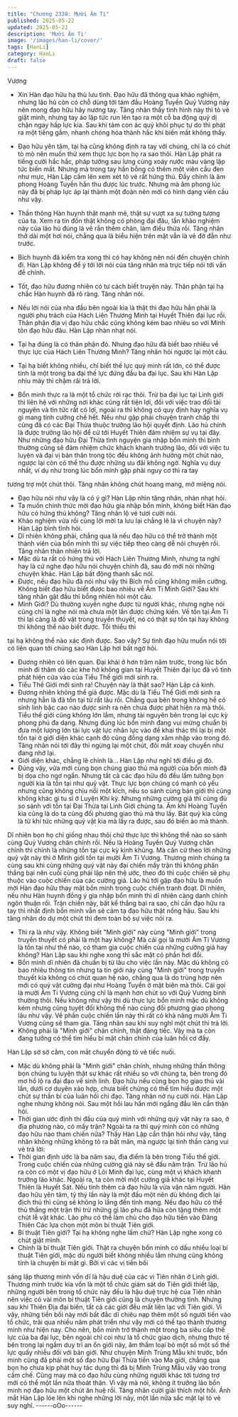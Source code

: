 ```yaml
---
title: "Chương 2338: Mười Âm Ti"
published: 2025-05-22
updated: 2025-05-22
description: 'Mười Âm Ti'
image: '/images/han-li/cover/'
tags: [HanLi]
category: HanLi
draft: false
---
```


Vương

- Xin Hàn đạo hữu hạ thủ lưu tình. Đạo hữu đã thông qua khảo
nghiệm, nhưng lão hủ còn có chỗ dùng tới tám đầu Hoàng Tuyền
Quỷ Vương này nên mong đạo hữu hãy nương tay.
Tăng nhân thấy tình hình này thì tỏ vẻ giật mình, nhưng tay áo lập
tức run lên tạo ra một cỗ ba động quỷ dị chặn ngay hấp lực kia.
Sau khi tám con ác quỷ khôi phục tự do thì phát ra một tiếng gầm,
nhanh chóng hóa thành hắc khí biến mất không thấy.
- Đạo hữu yên tâm, tại hạ cũng không định ra tay với chúng, chỉ là
có chút tò mò nên muốn thử xem thực lực bọn họ ra sao thôi.
Hàn Lập phát ra tiếng cười hắc hắc, pháp tướng sau lưng cùng
xoáy nước màu vàng lập tức biến mất. Nhưng mà trong tay hắn
bỗng có thêm một viên cầu đen như mực, Hàn Lập cầm lên xem
xét tỏ vẻ rất hứng thú.
Đầy chính là âm phong Hoàng Tuyền hắn thu được lúc trước.
Nhưng mà âm phong lúc này đã bị pháp lực áp lại thành một
đoàn nên mới có hình dạng viên cầu như vậy.
- Thần thông Hàn huynh thật mạnh mẽ, thật sự vượt xa sự tưởng
tượng của ta. Xem ra tin đồn thật không có phòng đại đâu, lần
khảo nghiệm này của lão hủ đúng là vẽ rắn thêm chân, làm điều
thừa rồi.
Tăng nhân thở dài một hơi nói, chẳng qua là biểu hiện trên mặt
vẫn là vẻ đờ đẫn như trước.

- Bích huynh đã kiểm tra xong thì có hay không nên nói đến
chuyện chính đi.
Hàn Lập không để ý tới lời nói của tăng nhân mà trực tiếp nói tới
vấn đề chính.
- Tốt, đạo hữu đương nhiên có tư cách biết truyện này. Thân phận
tại hạ chắc Hàn huynh đã rõ ràng.
Tăng nhân nói.
- Nếu lời nói của nha đầu bên ngoài kia là thật thì đạo hữu hẳn
phải là người phụ trách của Hách Liên Thương Minh tại Huyết
Thiên đại lục rồi. Thân phận địa vị đạo hữu chắc cũng không kém
bao nhiêu so với Minh tôn đạo hữu đâu.
Hàn Lập nhàn nhạt nói.
- Tại hạ đúng là có thân phận đó. Nhưng đạo hữu đã biết bao
nhiêu về thực lực của Hách Liên Thương Minh?
Tăng nhân hỏi ngược lại một câu.
- Tại hạ biết không nhiều, chỉ biết thế lực quý minh rất lớn, có thể
được tính là một trong ba đại thế lực đứng đầu ba đại lục.
Sau khi Hàn Lập nhíu mày thì chậm rãi trả lời.
- Bổn minh thực ra là một tổ chức rời rạc thôi. Trừ ba đại lục tại
Linh giới thì liên hệ với những nơi khác cũng rất tiện lợi, đối với
việc trao đổi tài nguyên và tin tức rất có lợi, ngoài ra thì không có
quy định hay nghĩa vụ gì mang tính cưỡng chế hết. Nếu như gặp
phải chuyện tranh chấp thì cũng đã có các Đại Thừa thuộc trưởng
lão hội quyết định. Lão hủ chính là được trưởng lão hội để cử tới
Huyết Thiên đảm nhiệm sự vụ tại đây. Như những đạo hữu Đại
Thừa tình nguyện gia nhập bổn minh thì bình thường cũng sẽ
đảm nhiệm chức khách khanh trưởng lão, đối với việc tu luyện và
đại vị bản thân trong tộc đều không ảnh hưởng một chút nào,
ngược lại còn có thể thu được những ưu đãi không ngờ. Nghĩa vụ
duy nhất, ví dụ như trong lúc bổn minh gặp phải nguy cơ thì ra tay

tương trợ một chút thôi.
Tăng nhân không chút hoang mang, mở miệng nói.
- Đạo hữu nói như vậy là có ý gì?
Hàn Lập nhìn tăng nhân, nhàn nhạt hỏi.
- Ta muốn chính thức mời đạo hữu gia nhập bổn minh, không biết
Hàn đạo hữu có hứng thú không?
Tăng nhân lộ vẻ tươi cười nói.
- Khảo nghiệm vừa rồi cùng lời mời ta lưu lại chẳng lẽ là vì
chuyện này?
Hàn Lập bình tĩnh hỏi.
- Dĩ nhiên không phải, chẳng qua là nếu đạo hữu có thể trở thành
một thành viên của bổn minh thì sự việc tiếp theo càng dễ nói
chuyện rồi.
Tăng nhân thản nhiên trả lời.
- Mặc dù ta rất có hứng thú với Hách Liên Thương Minh, nhưng
ta nghĩ hay là cứ nghe đạo hữu nói chuyện chính đã, sau đó mới
nói những chuyện khác.
Hàn Lập bất động thanh sắc nói.
- Được, nếu đạo hữu đã nói như vậy thì Bích mỗ cũng không
miễn cưỡng. Không biết đạo hữu biết được bao nhiêu về Âm Ti
Minh Giới?
Sau khi tăng nhân gật đầu thì bỗng nhiên hỏi một câu.
- Minh Giới? Dù thường xuyên nghe được từ người khác, nhưng
nghe nói cũng chỉ là nghe nói mà chưa một lần được chứng kiến.
Về tồn tại Âm Ti thì lại càng là đồ vật trong truyền thuyết, nó có
thật sự tồn tại hay không thì không thể nào biết được. Tối thiểu thì

tại hạ không thể nào xác định được. Sao vậy? Sự tình đạo hữu
muốn nói tới có liên quan tới chúng sao
Hàn Lập hơi bất ngờ hỏi.
- Đương nhiên có liên quan. Đại khái ở hơn trăm năm trước, trong
lúc bổn minh đi thăm dò các khe hở không gian tại Huyết Thiên
đại lục đã vô tình phát hiện cửa vào của Tiểu Thế giới mới sinh
ra.
- Tiểu Thế Giới mới sinh ra! Chuyện này là thật sao?
Hàn Lập cả kinh.
- Đương nhiên không thể giả được. Mặc dù là Tiểu Thế Giới mới
sinh ra nhưng hẳn là đã tồn tại từ rất lâu rồi. Chẳng qua bên trong
không hề có sinh linh bậc cao nào được sinh ra nên chưa được
phát hiện ra mà thôi. Tiểu thế giới cũng không lớn lắm, nhưng tài
nguyên bên trong lại cực kỳ phong phú đa dạng. Nhưng đúng lúc
bổn minh đang vui mừng chuẩn bị đưa một lượng lớn tài lực vật
lực nhân lực vào để khai thác thì lại bị một tồn tại ờ giới diện khác
cạnh đó cũng đồng dạng xâm nhập vào trong đó.
Tăng nhân nói tới đây thì ngừng lại một chút, đôi mắt xoay
chuyển như đang nhớ lại.
- Giới diện khác, chẳng lẽ chính là...
Hàn Lập như nghĩ tới điều gì đó.
- Đúng vậy, vừa mới cùng bọn chúng giao thủ mà người của bổn
minh đã bị dọa cho ngơ ngẩn. Nhưng tất cả các đạo hữu đó đều
lầm tưởng bọn người kia là tồn tại như quỷ vật. Thực lực bọn
chúng có mạnh có yếu nhưng cũng không chịu nổi một kích, nếu
so sánh cùng bản giới thì cũng không khác gì tu sĩ ở Luyện Khí
kỳ. Nhưng những cường giả thì cũng đủ so sánh với tồn tại Đại
Thừa tại Linh Giới chúng ta. Âm khí Hoàng Tuyền kia cũng là do
ta cùng đối phương giao thủ mà thu lấy. Bát quỷ kia cũng là từ khí
tức những quỷ vật kia mà lấy ra được, sau đó biến ảo mà thành.

Dĩ nhiên bọn họ chỉ giống nhau thôi chứ thực lực thì không thể
nào so sánh cùng Quỷ Vương chân chính rồi. Nếu là Hoàng
Tuyền Quỷ Vương chân chính thì chính là những tồn tại cực kỳ
kinh khủng. Mà căn cứ theo lời những quỷ vật này thì ở Mình giới
tồn tại mười Âm Ti Vương. Thương minh chúng ta cùng sau khi
cùng những quỷ vật này đại chiến mấy trận thì không phân thắng
bại nên cuối cùng phải lập nên thệ ước, theo đó thì cuộc chiến sẽ
phụ thuộc vào cuộc chiến của các cường giả. Lão hủ tới gặp đạo
hữu là muốn mời Hàn đạo hữu thay mặt bổn minh trong cuộc
chiến tranh đoạt. Dĩ nhiên, nếu như Hàn huynh đồng ý gia nhập
bổn minh thì dĩ nhiên càng danh chính ngôn thuận rồi. Trận chiến
này, bất kể thắng bại ra sao, chỉ cần đạo hữu ra tay thì nhất định
bổn minh vẫn sẽ cảm tạ đạo hữu thật nồng hậu.
Sau khi tăng nhân do dự một chút thì đem toàn bộ sự việc nói ra.
- Thì ra là như vậy. Không biết "Minh giới" này cùng "Minh giới"
trong truyền thuyết có phải là một hay không? Mà cái gọi là mười
Âm Ti Vương là tồn tại như thế nào, có tham gia cuộc chiến của
những cường giả hay không?
Hàn Lập sau khi nghe xong thì sắc mặt có phần hơi đổi.
- Bổn minh dĩ nhiên đã chuẩn bị từ lâu cho việc lần này. Mặc dù
không có bao nhiêu thông tin nhưng ta tin giới này cùng "Minh
giới" trong truyền thuyết kia không có chút quan hệ nào, chẳng
qua là do trùng hợp nên mới có quỷ vật cường đại như Hoàng
Tuyền ờ mặt biên mà thôi. Cái gọi là mười Âm Ti Vương cũng chỉ
là mạnh hơn chút so với Quỷ Vương bình thường thôi. Nếu không
như vậy thì dù thực lực bổn minh mặc dù không kém nhưng cũng
tuyệt đối không thể nào cùng đối phương giao phong lâu như vậy.
Về phần cuộc chiến lần này thì rất có khả năng mười Âm Ti
Vương cũng sẽ tham gia.
Tăng nhân sau khi suy nghĩ một chút thì trả lời.
- Không phải là "Minh giới" chân chính, thật đáng tiếc. Vậy mà ta
còn đang tưởng có thể tìm hiểu bí mật chân chính của luân hồi cơ
đấy.

Hàn Lập sờ sờ cằm, con mắt chuyển động tỏ vẻ tiếc nuối.
- Mặc dù không phải là "Minh giới" chân chính, nhưng những thần
thông bọn chúng tu luyện thật sự khác rất nhiều so với chúng ta,
bên trong đó mơ hồ lộ ra đại đạo về sinh linh. Đạo hữu nếu cùng
bọn họ giao thủ vài lần, dưới cơ duyên xảo hợp, chưa biết chừng
có thể tìm hiểu được một chút sự thần bí của luân hồi chi đạo.
Tăng nhân nở nụ cười nói.
Hàn Lập nghe nhưng không nói.
Sau một hồi lau hắn mới ngẩng đầu lên cẩn thận hỏi.
- Thời gian ước định thi đấu của quý minh với những quỷ vật này
ra sao, ở địa phương nào, có mấy trận? Ngoài ta ra thì quý minh
còn có những đạo hữu nào tham chiến nữa?
Thấy Hàn Lập cẩn thận hỏi như vậy, tăng nhân không những
không tỏ ra bất mãn, mà ngược lại tinh thần càng vui vẻ trả lời:
- Thời gian định ước là ba năm sau, địa điểm là bên trong Tiểu
thế giới. Trong cuộc chiến của những cường giả này sẽ đấu năm
trận. Trừ lão hủ ra còn có một vị đạo hữu ở Lôi Minh đại lục, cùng
một vị khách khanh trưởng lão khác. Ngoài ra, ta còn mời một
cường giả khác tại Huyết Thiên là Huyết Sát. Nếu tính thêm cả
đạo hữu là vừa vặn năm người. Hàn đạo hữu yên tâm, tỷ thý lần
này là một đấu một nên dù không địch lại địch thủ thì cũng sẽ
không lo lắng đến tính mạng. Nếu đạo hữu có thể thủ thắng một
trận thì trừ những gì lão phu đã hứa còn tặng thêm một chút lễ vật
khác. Lão phu có thể làm chủ cho đạo hữu tiến vào Đăng Thiên
Các lựa chọn một môn bí thuật Tiên giới.
- Bí thuật Tiên giới? Tại hạ không nghe lầm chứ?
Hàn Lập nghe xong có chút giật mình.
- Chính là bí thuật Tiên giới. Thật ra chuyện bổn minh có dấu
nhiều loại bí thuật Tiên giới, mặc dù người biết không nhiều lắm
nhưng cũng không tính là chuyện bí mật gì. Bởi vì các vị tiền bối

sáng lập thương minh vốn dĩ là hậu duệ của các vị Tiên nhân ở
Linh giới. Thương minh trước kia vốn là một tổ chức giám sát do
Tiên giới thiết lập, những người bên trong tổ chức này đều là hậu
duệ trực hệ của Tiên nhân nên việc có vài môn bí thuật Tiên giới
cũng là chuyện thường tình. Nhưng sau khi Thiên Địa đại biến, tất
cả các giới đều mất liên lạc với Tiên giới. Vì vậy, những tiền bối
này mới bất đắc dĩ chiêu nạp thêm một số người tiến vào tổ chức,
trải qua nhiều năm phát triển như vậy mới có thể tạo thành
thương minh như hiện nay. Cho nên, bổn minh trở thành một
trong ba siêu cấp thế lực của ba đại lục, bên ngoài chỉ coi như là
tổ chức giao dịch, nhưng thực tế bên trong lại ngầm duy trì an ổn
giới này, âm thầm loại bỏ một số một số thế lực quấy nhiễu đối
với bản giới. Như chuyện Minh Trùng Mẫu khi trước, bổn minh
cũng đã phái một số đạo hữu Đại Thừa tiến vào Ma giới, chẳng
qua bọn họ chưa kịp phát huy tác dụng thì đã bị Minh Trùng Mẫu
vây vào trong cấm chế. Cũng may mà có đạo hữu cùng những
người khác tới tương trợ mới có thể một lần nữa thoát thân. Vì
vậy mà nói, không ít trưởng lão bổn minh nợ đạo hữu một chút ân
huệ rồi.
Tăng nhân cười giải thích một hồi.
Ánh mắt Hàn Lập lóe lên khi nghe những lời này, một lần nữa sắc
mặt lại tỏ vẻ suy nghĩ.
------oOo------
